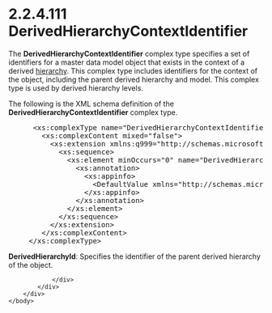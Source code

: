 <html dir="LTR" xmlns:mshelp="http://msdn.microsoft.com/mshelp" xmlns:ddue="http://ddue.schemas.microsoft.com/authoring/2003/5" xmlns:xlink="http://www.w3.org/1999/xlink" xmlns:tool="http://www.microsoft.com/tooltip">
    <head>
        <meta http-equiv="Content-Type" content="text/html; CHARSET=utf-8"></meta>
        <meta name="save" content="history"></meta>
        <title>2.2.4.111 DerivedHierarchyContextIdentifier</title>
        <xml>
            <mshelp:toctitle title="2.2.4.111 DerivedHierarchyContextIdentifier"></mshelp:toctitle>
            <mshelp:rltitle title="[MS-SSMDSWS-15]: DerivedHierarchyContextIdentifier"></mshelp:rltitle>
            <mshelp:keyword index="A" term="f0d138f7-bd81-4e86-b6a1-8184eaad5e27"></mshelp:keyword>
            <mshelp:attr name="DCSext.ContentType" value="open specification"></mshelp:attr>
            <mshelp:attr name="AssetID" value="f0d138f7-bd81-4e86-b6a1-8184eaad5e27"></mshelp:attr>
            <mshelp:attr name="TopicType" value="kbRef"></mshelp:attr>
            <mshelp:attr name="DCSext.Title" value="[MS-SSMDSWS-15]: DerivedHierarchyContextIdentifier" />
        </xml>
    </head>
    <body>
        <div id="header">
            <h1 class="heading">2.2.4.111 DerivedHierarchyContextIdentifier</h1>
        </div>
        <div id="mainSection">
            <div id="mainBody">
                <div id="allHistory" class="saveHistory"></div>
                <div id="sectionSection0" class="section" name="collapseableSection">
                    

<p>The <b>DerivedHierarchyContextIdentifier</b> complex type
specifies a set of identifiers for a master data model object that exists in
the context of a derived <a href="ad350219-f30b-4bac-99e5-6477986f9a7a.html#gt_a07fc05d-cdb0-442c-984a-dd3589b9f682">hierarchy</a>.
This complex type includes identifiers for the context of the object, including
the parent derived hierarchy and model. This complex type is used by derived
hierarchy levels.</p>

<p>The following is the XML schema definition of the <b>DerivedHierarchyContextIdentifier</b>
complex type.</p>

<dl>
<dd>
<div><pre> &lt;xs:complexType name=&quot;DerivedHierarchyContextIdentifier&quot; xmlns:xs=&quot;http://www.w3.org/2001/XMLSchema&quot;&gt;
   &lt;xs:complexContent mixed=&quot;false&quot;&gt;
     &lt;xs:extension xmlns:q999=&quot;http://schemas.microsoft.com/sqlserver/masterdataservices/2009/09&quot; base=&quot;q999:ModelContextIdentifier&quot;&gt;
       &lt;xs:sequence&gt;
         &lt;xs:element minOccurs=&quot;0&quot; name=&quot;DerivedHierarchyId&quot; nillable=&quot;true&quot; type=&quot;q999:Identifier&quot;&gt;
           &lt;xs:annotation&gt;
             &lt;xs:appinfo&gt;
               &lt;DefaultValue xmlns=&quot;http://schemas.microsoft.com/2003/10/Serialization/&quot; EmitDefaultValue=&quot;false&quot; /&gt;
             &lt;/xs:appinfo&gt;
           &lt;/xs:annotation&gt;
         &lt;/xs:element&gt;
       &lt;/xs:sequence&gt;
     &lt;/xs:extension&gt;
   &lt;/xs:complexContent&gt;
&lt;/xs:complexType&gt;
</pre></div>
</dd></dl>

<p><b>DerivedHierarchyId</b>: Specifies the identifier
of the parent derived hierarchy of the object.</p>


                </div>
            </div>
        </div>
    </body>
</html>